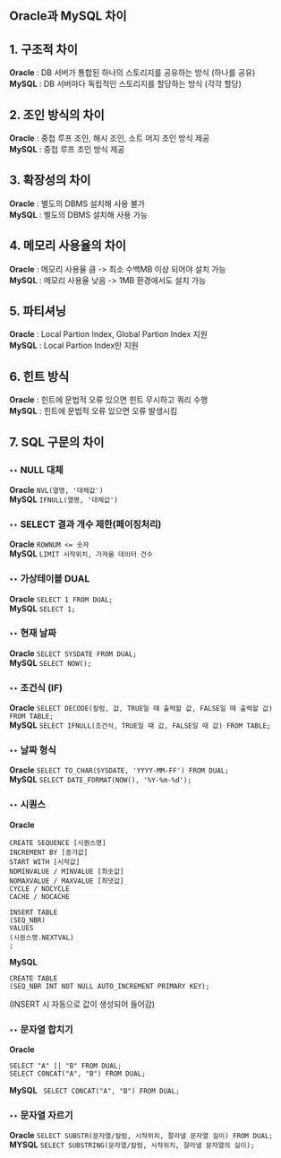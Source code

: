 Oracle과 MySQL 차이  
---

## 1. 구조적 차이  
**Oracle** : DB 서버가 통합된 하나의 스토리지를 공유하는 방식 (하나를 공유)  
**MySQL** : DB 서버마다 독립적인 스토리지를 할당하는 방식 (각각 할당)  

## 2. 조인 방식의 차이  
**Oracle** : 중첩 루프 조인, 해시 조인, 소트 머지 조인 방식 제공  
**MySQL** : 중첩 루프 조인 방식 제공  

## 3. 확장성의 차이  
**Oracle** : 별도의 DBMS 설치해 사용 불가  
**MySQL** : 별도의 DBMS 설치해 사용 가능  

## 4. 메모리 사용율의 차이  
**Oracle** : 메모리 사용율 큼 -> 최소 수백MB 이상 되어야 설치 가능  
**MySQL** : 메모리 사용율 낮음 -> 1MB 환경에서도 설치 가능  

## 5. 파티셔닝  
**Oracle** : Local Partion Index, Global Partion Index 지원  
**MySQL** : Local Partion Index만 지원  

## 6. 힌트 방식  
**Oracle** : 힌트에 문법적 오류 있으면 힌트 무시하고 쿼리 수행  
**MySQL** : 힌트에 문법적 오류 있으면 오류 발생시킴  

## 7. SQL 구문의 차이  
### ‣‣ NULL 대체
**Oracle** `NVL(열명, '대체값')`  
**MySQL** `IFNULL(열명, '대체값')`

### ‣‣ SELECT 결과 개수 제한(페이징처리)   
**Oracle** `ROWNUM <= 숫자`  
**MySQL** `LIMIT 시작위치, 가져올 데이터 건수`

### ‣‣ 가상테이블 DUAL  
**Oracle** `SELECT 1 FROM DUAL;`  
**MySQL** `SELECT 1;`

### ‣‣ 현재 날짜  
**Oracle** `SELECT SYSDATE FROM DUAL;`  
**MySQL** `SELECT NOW();`

### ‣‣ 조건식 (IF)  
**Oracle** `SELECT DECODE(칼럼, 값, TRUE일 때 출력할 값, FALSE일 때 출력할 값) FROM TABLE;`   
**MySQL** `SELECT IFNULL(조건식, TRUE일 때 값, FALSE일 때 값) FROM TABLE;`

### ‣‣ 날짜 형식  
**Oracle** `SELECT TO_CHAR(SYSDATE, 'YYYY-MM-FF') FROM DUAL;`  
**MySQL** `SELECT DATE_FORMAT(NOW(), '%Y-%m-%d');`

### ‣‣ 시퀀스  
**Oracle** 
```
CREATE SEQUENCE [시퀀스명]
INCREMENT BY [증가값]
START WITH [시작값]
NOMINVALUE / MINVALUE [최솟값]
NOMAXVALUE / MAXVALUE [최댓값]  
CYCLE / NOCYCLE
CACHE / NOCACHE
```
```
INSERT TABLE
(SEQ_NBR)
VALUES
(시퀀스명.NEXTVAL)
;
```

**MySQL**  
```
CREATE TABLE
(SEQ_NBR INT NOT NULL AUTO_INCREMENT PRIMARY KEY);
```
(INSERT 시 자동으로 값이 생성되어 들어감)  

### ‣‣ 문자열 합치기  
**Oracle** 
```
SELECT "A" || "B" FROM DUAL;
SELECT CONCAT("A", "B") FROM DUAL;
```
**MySQL**
` SELECT CONCAT("A", "B") FROM DUAL;`


### ‣‣ 문자열 자르기  
**Oracle** `SELECT SUBSTR(문자열/칼럼, 시작위치, 잘라낼 문자열 길이) FROM DUAL;`  
**MYSQL** `SELECT SUBSTRING(문자열/칼럼, 시작위치, 잘라낼 문자열의 길이);`

